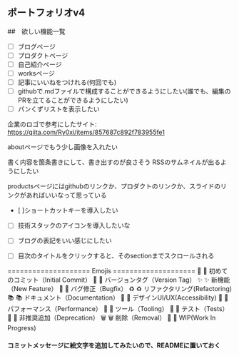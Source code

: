 ## ポートフォリオv4

##　欲しい機能一覧
- [ ] ブログページ
- [ ] プロダクトページ
- [ ] 自己紹介ページ
- [ ] worksページ
- [ ] 記事にいいねをつけれる(何回でも)
- [ ] githubで.mdファイルで構成することができるようにしたい(誰でも、編集のPRを立てることができるようにしたい)
- [ ] パンくずリストを表示したい

企業のロゴで参考にしたサイト: https://qiita.com/Ry0xi/items/857687c892f783955fe1

aboutページでもう少し画像を入れたい

書く内容を箇条書きにして、書き出すのが良さそう
RSSのサムネイルが出るようにしたい





productsページにはgithubのリンクか、プロダクトのリンクか、スライドのリンクがあればいいなって思っている

- [ ]ショートカットキーを導入したい
- [ ] 技術スタックのアイコンを導入したいな
- [ ] ブログの表記をいい感じにしたい
- [ ] 目次のタイトルをクリックすると、そのsectionまでスクロールされる





 ==================== Emojis ====================
 🎉  :tada: 初めてのコミット（Initial Commit）
 🔖  :bookmark: バージョンタグ（Version Tag）
 ✨  :sparkles: 新機能（New Feature）
 🐛  :bug: バグ修正（Bugfix）
 ♻️  :recycle: リファクタリング(Refactoring)
 📚  :books: ドキュメント（Documentation）
 🎨  :art: デザインUI/UX(Accessibility)
 🐎  :horse: パフォーマンス（Performance）
 🔧  :wrench: ツール（Tooling）
 🚨  :rotating_light: テスト（Tests）
 💩  :hankey: 非推奨追加（Deprecation）
 🗑️  :wastebasket: 削除（Removal）
 🚧  :construction: WIP(Work In Progress)

#### コミットメッセージに絵文字を追加してみたいので、READMEに置いておく


